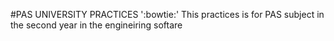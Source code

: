 #PAS UNIVERSITY PRACTICES ':bowtie:'
This practices is for PAS subject in the second year in the engineiring softare
